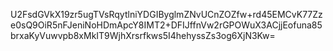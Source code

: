 U2FsdGVkX19zr5ugTVsRqytlniYDGIByglmZNvUCnZOZfw+rd45EMCvK77Zze0sQ9OiR5nFJeniNoHDmApcY8IMT2+DFIJffnVw2rGPOWuX3ACjjEofuna85brxaKyVuwvpb8xMkIT9WjhXrsrfkws5I4hehyssZs3og6XjN3Kw=